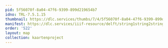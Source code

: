 ```yaml
---
pid: 5f56070f-8a04-47f6-9399-899d219654b7
idno: TRL-7.5.1.15
thumbnail: https://dlc.services/thumbs/7/4/5f56070f-8a04-47f6-9399-899d219654b7/full/400,339/0/default.jpg
manifest: https://dlc.services/iiif-resource/delft/string1string2string3/kaartenproject-2007/TRL-7.5.1.15
order: '522'
layout: map
collection: kaartenproject
---
```

